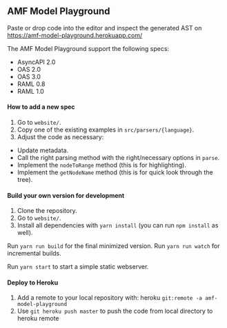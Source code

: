 ## AMF Model Playground

Paste or drop code into the editor and inspect the generated AST on https://amf-model-playground.herokuapp.com/

The AMF Model Playground support the following specs:

- AsyncAPI 2.0
- OAS 2.0
- OAS 3.0
- RAML 0.8
- RAML 1.0


#### How to add a new spec

1. Go to `website/`.
2. Copy one of the existing examples in `src/parsers/{language}`.
3. Adjust the code as necessary:

- Update metadata.
- Call the right parsing method with the right/necessary options in `parse`.
- Implement the `nodeToRange` method (this is for highlighting).
- Implement the `getNodeName` method (this is for quick look through the tree).


#### Build your own version for development

1. Clone the repository.
2. Go to `website/`.
3. Install all dependencies with `yarn install` (you can run `npm install` as
   well).

Run `yarn run build` for the final minimized version.
Run `yarn run watch` for incremental builds.

Run `yarn start` to start a simple static webserver.

#### Deploy to Heroku

1. Add a remote to your local repository with: heroku `git:remote -a amf-model-playground`
2. Use `git heroku push master` to push the code from local directory to heroku remote
